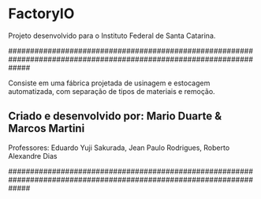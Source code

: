 # FactoryIO

Projeto desenvolvido para o Instituto Federal de Santa Catarina.

#####################################################################################################################

Consiste em uma fábrica projetada de usinagem e estocagem automatizada, com separação de tipos de materiais e remoção.

Criado e desenvolvido por: Mario Duarte & Marcos Martini
---------------------------------------------------------------------------------------------------------------------
Professores: Eduardo Yuji Sakurada, Jean Paulo Rodrigues, Roberto Alexandre Dias

#####################################################################################################################
